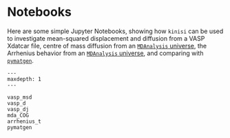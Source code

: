 # Notebooks

Here are some simple Jupyter Notebooks, showing how `kinisi` can be used to investigate mean-squared displacement and diffusion from a VASP Xdatcar file, centre of mass diffusion from an [`MDAnalysis` universe](https://userguide.mdanalysis.org/stable/universe.html), the Arrhenius behavior from an [`MDAnalysis` universe](https://userguide.mdanalysis.org/stable/universe.html), and comparing with [`pymatgen`](https://pymatgen.org/addons#add-ons-for-analysis). 

```{toctree}
---
maxdepth: 1
---

vasp_msd
vasp_d
vasp_dj
mda_COG
arrhenius_t
pymatgen
```